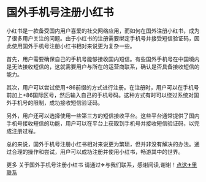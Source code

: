 # 国外手机号注册小红书

小红书是一款备受国内用户喜爱的社交网络应用，而如何在国外注册小红书，成为了很多用户关注的问题。由于小红书的注册需要绑定手机号并接受短信验证码，因此使用国外手机号注册小红书相对来说更为复杂一些。

首先，用户需要确保自己的手机号能够接收国内短信。有些国外手机号在中国境内是无法接收短信的，这就需要用户与所在的运营商联系，确认是否具备接收短信的能力。

其次，用户可以尝试使用+86前缀的方式进行注册。在注册时，用户可以在手机号前加上+86国际区号，然后输入自己的手机号码。这种方式有时可以绕过系统对国外手机号的限制，成功接收短信验证码。

另外，用户还可以选择使用一些第三方的短信接收平台。这些平台通常提供了国内手机号接收短信的功能，用户可以在平台上获取到手机号并接收短信验证码，以完成注册过程。

总的来说，国外手机号注册小红书相对来说更为繁琐，但并非没有解决的办法。通过合理的操作和尝试，用户可以成功注册并使用小红书，畅游其中的世界。

更多 关于国外手机号注册小红书 请通过✈与我们联系，感谢阅读,谢谢！[点这✈里联系](https://add.k02.cc)